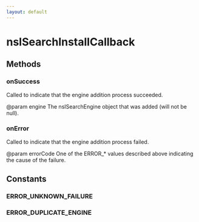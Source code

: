 ```yaml
---
layout: default
---
```


# nsISearchInstallCallback #

## Methods ##

### onSuccess ###

Called to indicate that the engine addition process succeeded.

@param engine
       The nsISearchEngine object that was added (will not be null).


### onError ###

Called to indicate that the engine addition process failed.

@param errorCode
       One of the ERROR_* values described above indicating the cause of
       the failure.


## Constants ##

### ERROR_UNKNOWN_FAILURE ###

### ERROR_DUPLICATE_ENGINE ###
